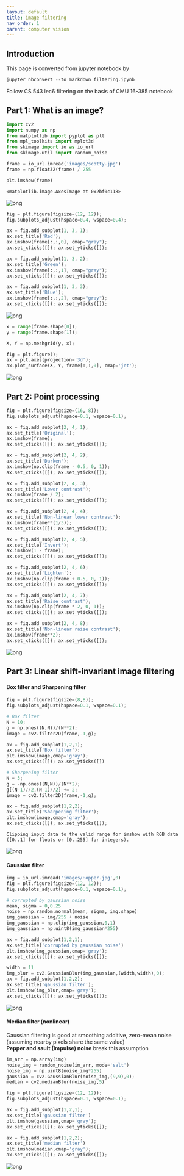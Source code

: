 ```yaml
---
layout: default
title: image filtering
nav_order: 1
parent: computer vision
---
```

## Introduction
This page is converted from jupyter notebook by 
```python
jupyter nbconvert --to markdown filtering.ipynb
```
Follow CS 543 lec6 filtering on the basis of CMU 16-385 notebook

## Part 1: What is an image?


```python
import cv2
import numpy as np
from matplotlib import pyplot as plt
from mpl_toolkits import mplot3d
from skimage import io as io_url
from skimage.util import random_noise
```


```python
frame = io_url.imread('images/scotty.jpg')
frame = np.float32(frame) / 255

plt.imshow(frame)
```




    <matplotlib.image.AxesImage at 0x2bf0c118>




    
![png](/assets/image/filtering_files/filtering_3_1.png)
    



```python
fig = plt.figure(figsize=(12, 12));
fig.subplots_adjust(hspace=0.4, wspace=0.4);

ax = fig.add_subplot(1, 3, 1);
ax.set_title('Red');
ax.imshow(frame[:,:,0], cmap="gray");
ax.set_xticks([]); ax.set_yticks([]);

ax = fig.add_subplot(1, 3, 2);
ax.set_title('Green');
ax.imshow(frame[:,:,1], cmap="gray");
ax.set_xticks([]); ax.set_yticks([]);

ax = fig.add_subplot(1, 3, 3);
ax.set_title('Blue');
ax.imshow(frame[:,:,2], cmap="gray");
ax.set_xticks([]); ax.set_yticks([]);
```


    
![png](/assets/image/filtering_files/filtering_4_0.png)
    



```python
x = range(frame.shape[0]);
y = range(frame.shape[1]);

X, Y = np.meshgrid(y, x);

fig = plt.figure();
ax = plt.axes(projection='3d');
ax.plot_surface(X, Y, frame[:,:,0], cmap='jet');
```


    
![png](/assets/image/filtering_files/filtering_5_0.png)
    


## Part 2: Point processing


```python
fig = plt.figure(figsize=(16, 8));
fig.subplots_adjust(hspace=0.1, wspace=0.1);

ax = fig.add_subplot(2, 4, 1);
ax.set_title('Original');
ax.imshow(frame);
ax.set_xticks([]); ax.set_yticks([]);

ax = fig.add_subplot(2, 4, 2);
ax.set_title('Darken');
ax.imshow(np.clip(frame - 0.5, 0, 1));
ax.set_xticks([]); ax.set_yticks([]);

ax = fig.add_subplot(2, 4, 3);
ax.set_title('Lower contrast');
ax.imshow(frame / 2);
ax.set_xticks([]); ax.set_yticks([]);

ax = fig.add_subplot(2, 4, 4);
ax.set_title('Non-linear lower contrast');
ax.imshow(frame**(1/3));
ax.set_xticks([]); ax.set_yticks([]);

ax = fig.add_subplot(2, 4, 5);
ax.set_title('Invert');
ax.imshow(1 - frame);
ax.set_xticks([]); ax.set_yticks([]);

ax = fig.add_subplot(2, 4, 6);
ax.set_title('Lighten');
ax.imshow(np.clip(frame + 0.5, 0, 1));
ax.set_xticks([]); ax.set_yticks([]);

ax = fig.add_subplot(2, 4, 7);
ax.set_title('Raise contrast');
ax.imshow(np.clip(frame * 2, 0, 1));
ax.set_xticks([]); ax.set_yticks([]);

ax = fig.add_subplot(2, 4, 8);
ax.set_title('Non-linear raise contrast');
ax.imshow(frame**2);
ax.set_xticks([]); ax.set_yticks([]);
```


    
![png](/assets/image/filtering_files/filtering_7_0.png)
    


## Part 3: Linear shift-invariant image filtering
#### Box filter and Sharpening filter


```python
fig = plt.figure(figsize=(8,8));
fig.subplots_adjust(hspace=0.1, wspace=0.1);

# Box filter
N = 10;
g = np.ones((N,N))/(N**2);
image = cv2.filter2D(frame,-1,g);

ax = fig.add_subplot(1,2,1);
ax.set_title('Box filter');
plt.imshow(image,cmap='gray');
ax.set_xticks([]); ax.set_yticks([])

# Sharpening filter
N = 3;
g = -np.ones((N,N))/(N**2);
g[(N-1)//2,(N-1)//2] += 2;
image = cv2.filter2D(frame,-1,g);

ax = fig.add_subplot(1,2,2);
ax.set_title('Sharpening filter');
plt.imshow(image,cmap='gray');
ax.set_xticks([]); ax.set_yticks([]);
```

    Clipping input data to the valid range for imshow with RGB data ([0..1] for floats or [0..255] for integers).
    


    
![png](/assets/image/filtering_files/filtering_9_1.png)
    


#### Gaussian filter


```python
img = io_url.imread('images/Hopper.jpg',0)
fig = plt.figure(figsize=(12, 12));
fig.subplots_adjust(hspace=0.1, wspace=0.1);

# corrupted by gaussian noise
mean, sigma = 0,0.25
noise = np.random.normal(mean, sigma, img.shape)
img_gaussian = img/255 + noise
img_gaussian = np.clip(img_gaussian,0,1)
img_gaussian = np.uint8(img_gaussian*255)

ax = fig.add_subplot(1,2,1);
ax.set_title('corrupted by gaussian noise')
plt.imshow(img_gaussian,cmap='gray');
ax.set_xticks([]); ax.set_yticks([]);

width = 11
img_blur = cv2.GaussianBlur(img_gaussian,(width,width),0);
ax = fig.add_subplot(1,2,2);
ax.set_title('gaussian filter');
plt.imshow(img_blur,cmap='gray');
ax.set_xticks([]); ax.set_yticks([]);
```


    
![png](/assets/image/filtering_files/filtering_11_0.png)
    


#### Median filter (nonlinear)
Gaussian filtering is good at smoothing additive, zero-mean noise (assuming nearby pixels share the same value) <br>
**Pepper and sault (Impulse) noise** break this assumption


```python
im_arr = np.array(img)
noise_img = random_noise(im_arr, mode='salt')
noise_img = np.uint8(noise_img*255)
gaussian = cv2.GaussianBlur(noise_img,(9,9),0);
median = cv2.medianBlur(noise_img,5)

fig = plt.figure(figsize=(12, 12));
fig.subplots_adjust(hspace=0.1, wspace=0.1);

ax = fig.add_subplot(1,2,1);
ax.set_title('gaussian filter')
plt.imshow(gaussian,cmap='gray');
ax.set_xticks([]); ax.set_yticks([]);

ax = fig.add_subplot(1,2,2);
ax.set_title('median filter')
plt.imshow(median,cmap='gray');
ax.set_xticks([]); ax.set_yticks([]);
```


    
![png](/assets/image/filtering_files/filtering_13_0.png)
    




